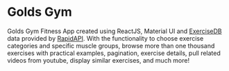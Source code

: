 Golds Gym
=========  


Golds Gym Fitness App created using ReactJS, Material UI and [ExerciseDB](https://rapidapi.com/justin-WFnsXH_t6/api/exercisedb/) data provided by [RapidAPI](https://rapidapi.com/hub). With the functionality to choose exercise categories and specific muscle groups, browse more than one thousand exercises with practical examples, pagination, exercise details, pull related videos from youtube, display similar exercises, and much more!  


